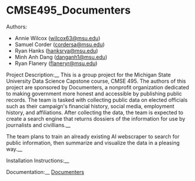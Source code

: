 # CMSE495_Documenters
Authors:
- Annie Wilcox (wilcox63@msu.edu)
- Samuel Corder (cordersa@msu.edu)
- Ryan Hanks (hanksrya@msu.edu)
- Minh Anh Dang (danganh1@msu.edu)
- Ryan Flanery (flaneryr@msu.edu)

Project Description:__
This is a group project for the Michigan State University Data Science Capstone course, CMSE 495. The authors of this project are sponsored by Documenters, a nonprofit organization dedicated to making government more honest and accessible by publishing public records. The team is tasked with collecting public data on elected officials such as their campaign's financial history, social media, employment history, and affiliations. After collecting the data, the team is expected to create a search engine that returns dossiers of the information for use by journalists and civillians.__

The team plans to train an already existing AI webscraper to search for public information, then summarize and visualize the data in a pleasing way.__

Installation Instructions:__

Documentation:__
[Documenters](https://www.documenters.org/)
